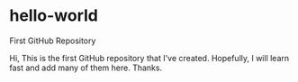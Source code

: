 # hello-world
First GitHub Repository

Hi,
This is the first GitHub repository that I've created.
Hopefully, I will learn fast and add many of them here.
Thanks.
